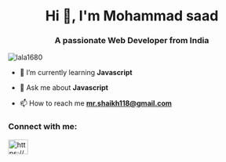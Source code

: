 <h1 align="center">Hi 👋, I'm Mohammad saad</h1>
<h3 align="center">A passionate Web Developer from India</h3>

<p align="left"> <img src="https://komarev.com/ghpvc/?username=lala1680&label=Profile%20views&color=0e75b6&style=flat" alt="lala1680" /> </p>

- 🌱 I’m currently learning **Javascript**

- 💬 Ask me about **Javascript**

- 📫 How to reach me **mr.shaikh118@gmail.com**

<h3 align="left">Connect with me:</h3>
<p align="left">
<a href="https://linkedin.com/in/mohammad-saad-shaikh-856881239/" target="blank"><img align="center" src="https://raw.githubusercontent.com/rahuldkjain/github-profile-readme-generator/master/src/images/icons/Social/linked-in-alt.svg" alt="https://www.linkedin.com/in/mohammadsaad-thelearner" height="30" width="40" /></a>
</p>

